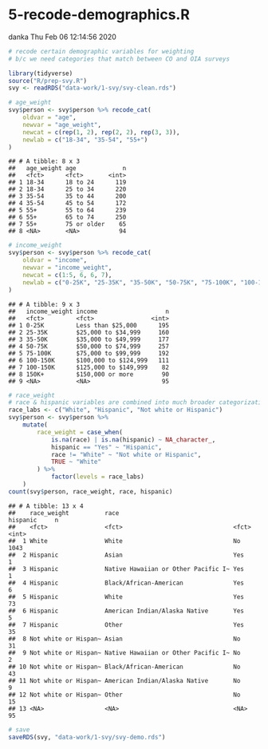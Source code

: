 5-recode-demographics.R
================
danka
Thu Feb 06 12:14:56 2020

``` r
# recode certain demographic variables for weighting
# b/c we need categories that match between CO and OIA surveys

library(tidyverse)
source("R/prep-svy.R")
svy <- readRDS("data-work/1-svy/svy-clean.rds")

# age_weight
svy$person <- svy$person %>% recode_cat(
    oldvar = "age", 
    newvar = "age_weight",
    newcat = c(rep(1, 2), rep(2, 2), rep(3, 3)), 
    newlab = c("18-34", "35-54", "55+")
)
```

    ## # A tibble: 8 x 3
    ##   age_weight age             n
    ##   <fct>      <fct>       <int>
    ## 1 18-34      18 to 24      119
    ## 2 18-34      25 to 34      220
    ## 3 35-54      35 to 44      200
    ## 4 35-54      45 to 54      172
    ## 5 55+        55 to 64      239
    ## 6 55+        65 to 74      250
    ## 7 55+        75 or older    65
    ## 8 <NA>       <NA>           94

``` r
# income_weight
svy$person <- svy$person %>% recode_cat(
    oldvar = "income", 
    newvar = "income_weight",
    newcat = c(1:5, 6, 6, 7),
    newlab = c("0-25K", "25-35K", "35-50K", "50-75K", "75-100K", "100-150K", "150K+")
)
```

    ## # A tibble: 9 x 3
    ##   income_weight income                   n
    ##   <fct>         <fct>                <int>
    ## 1 0-25K         Less than $25,000      195
    ## 2 25-35K        $25,000 to $34,999     160
    ## 3 35-50K        $35,000 to $49,999     177
    ## 4 50-75K        $50,000 to $74,999     257
    ## 5 75-100K       $75,000 to $99,999     192
    ## 6 100-150K      $100,000 to $124,999   111
    ## 7 100-150K      $125,000 to $149,999    82
    ## 8 150K+         $150,000 or more        90
    ## 9 <NA>          <NA>                    95

``` r
# race_weight
# race & hispanic variables are combined into much broader categorization
race_labs <- c("White", "Hispanic", "Not white or Hispanic")
svy$person <- svy$person %>% 
    mutate(
        race_weight = case_when(
            is.na(race) | is.na(hispanic) ~ NA_character_, 
            hispanic == "Yes" ~ "Hispanic",
            race != "White" ~ "Not white or Hispanic", 
            TRUE ~ "White"
        ) %>%
            factor(levels = race_labs)
    ) 
count(svy$person, race_weight, race, hispanic)
```

    ## # A tibble: 13 x 4
    ##    race_weight          race                                hispanic     n
    ##    <fct>                <fct>                               <fct>    <int>
    ##  1 White                White                               No        1043
    ##  2 Hispanic             Asian                               Yes          1
    ##  3 Hispanic             Native Hawaiian or Other Pacific I~ Yes          1
    ##  4 Hispanic             Black/African-American              Yes          6
    ##  5 Hispanic             White                               Yes         73
    ##  6 Hispanic             American Indian/Alaska Native       Yes          5
    ##  7 Hispanic             Other                               Yes         35
    ##  8 Not white or Hispan~ Asian                               No          31
    ##  9 Not white or Hispan~ Native Hawaiian or Other Pacific I~ No           2
    ## 10 Not white or Hispan~ Black/African-American              No          43
    ## 11 Not white or Hispan~ American Indian/Alaska Native       No           9
    ## 12 Not white or Hispan~ Other                               No          15
    ## 13 <NA>                 <NA>                                <NA>        95

``` r
# save
saveRDS(svy, "data-work/1-svy/svy-demo.rds")
```
